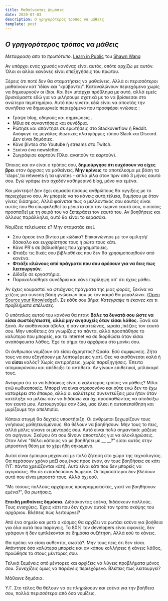 ```yaml
---
title: Μαθαίνοντας Δημόσια
date: 2020-07-03
description: Ο γρηγορότερος τρόπος να μάθεις
template: post
---
```


## _Ο γρηγορότερος τρόπος να μάθεις_

_Μεταφραση απο το πρωτότυπο_. [Learn in Public](https://www.swyx.io/writing/learn-in-public/) του [Shawn Wang](https://twitter.com/swyx)

Αν υπάρχει ενας χρυσός κανόνας είναι αυτός, οπότε αρχίζω με αυτόν. Όλοι οι αλλοι κανόνες είναι επεξηγήσεις του πρώτου.

Ξέρεις ότι ποτέ δεν θα σταματήσεις να μαθαίνεις. Αλλά οι περισσότεροι μαθαίνουν κατ 'ιδίαν και "κρύβονται". Καταναλώνουν περιεχόμενο χωρίς να δημιουργούν οι ίδιοι. Και δεν υπάρχει πρόβλημα με αυτό, αλλά εμείς βρισκόμαστε εδώ για να μιλήσουμε σχετικά με το να βρίσκεσαι στο ανώτερο πεμπτημόριο. Αυτό που γίνεται εδώ είναι να αποκτάς την συνήθεια να δημιουργείς περιεχόμενο που προσφέρει γνώσεις :

- Γράψε blog, οδηγούς και σημειώσεις .
- Μίλα σε συναντήσεις και συνέδρια.
- Ρώτησε και απάντησε σε ερωτήσεις στο Stackoverflow ή Reddit. Απόφυγε τις μεγάλες ιδιωτικές πλατφόρμες τύπου Slack και Discord. Δεν είναι δημόσιες.
- Κάνε βίντεο στο Youtube ή streams στο Twitch.
- Ξεκίνα ένα newsletter.
- Ζωγράφισε καρτούν.(Όλοι αγαπούν τα καρτούν).

Όποιος και αν είναι ο τρόπος σου, **δημιούργησε ότι ευχόσουν να είχες βρει** οταν άρχισες να μαθαίνεις. **Μην κρίνεις** το αποτέλεσμα με βάση τα 'claps',τα retweets ή τα upvotes - απλά μίλα στον πριν από 3 μήνες εαυτό σου. Εγώ γράφω ένα σχεδόν καθημερινό blog, μόνο για εμένα.

Και μάντεψε! Δεν έχει σημασία πόσους ανθρώπους θα αγγίξεις με το περιεχόμενο σου. Αν μπορείς να το κάνεις αυτό,τέλεια, θυμήσου με όταν γίνεις διάσημος. Αλλά φαίνεται πως ο μελλοντικός σου εαυτός είναι αυτός που θα επωφεληθεί το μέγιστο από τον τωρινό εαυτό σου, ο οποίος προσπαθεί με τη σειρά του να ξεπεράσει τον εαυτό του. Αν βοηθήσεις και άλλους παράλληλα, αυτό θα είναι το κερασάκι.

Νομίζεις τελείωσες ε? Μην σταματάς εκεί.

- Σου άρεσε ένα βίντεο με κώδικα? Επικοινώνησε με τον ομιλητή/δάσκαλο και ευχαρίστησε τους ή ρώτα τους κάτι.
- Κάνε PR's σε βιβλιοθήκες που χρησιμοποιεις.
- Φτιάξε τις δικές σου βιβλιοθήκες που δεν θα χρησιμοποιηθούν από κανένα.
- **Φτιάξε κλώνους από πράγματα που σου αρέσουν για να δεις πως λειτουργούν.**
- Δίδαξε σε εργαστήρια.
- Παρακολούθησε συνέδρια και κάνε περίληψη απ' ότι έχεις μάθει.

Αν έχεις κουραστεί να φτιάχνεις πράγματα της μιας φοράς, ξεκίνα να χτίζεις μια συνεπή βάση γνώσεων που με τον καιρό θα μεγαλώνει. ([Open Source your Knowledge](https://www.swyx.io/speaking/open-source-knowledge/)!). Σε κάθε σου βήμα: _Κατέγραψε τι έκανες και τι προβλήματα επέλυσες._

Ο υπότιτλος αυτού του κανόνα θα ηταν: **Βάλε τα δυνατά σου ώστε να είσαι σωστός/σωστή, αλλά μην ανησυχείς όταν είσαι λάθος.** Ξανά και ξανά. Αν αισθάνεσαι άβολα, ή σαν απατεώνας, ωραία ,πιέζεις τον εαυτό σου. Μην υποθέτεις ότι γνωρίζεις τα πάντα, αλλά προσπάθησε το καλύτερο που μπορείς, και το internet να σε διορθώσει όταν είσαι αναπόφευκτα λάθος. Έχε το σήμα του αρχάριου στο μανίκι σου.

Οι άνθρωποι νομίζουν ότι είσαι άχρηστος? Ωραία. Εσύ συμφωνείς. Ζήτα τους να σου εξηγήσουν με λεπτομέρειες γιατί. Θες να αισθάνεσαι καλά ή να **είσαι** καλός? Χωρίς αντιρρήσεις, χωρίς παρεξηγήσεις. Έπειτα απομακρύνσου και απέδειξε το αντίθετο. Αν γίνουν επιθετικοί, μπλόκαρέ τους.

Ανέφερα ότι το να διδάσκεις είναι ο καλύτερος τρόπος να μάθεις? Μίλα ενώ κωδικοποιείς. Μπορεί να είναι στρεσογόνο και ούτε εγώ δεν το έχω καταφέρει στο έπακρο, αλλά οι καλύτερες συνεντεύξεις μου ήταν όταν κατέληξα να μιλάω σαν να διδάσκω και όχι προσπαθώντας να αποδείξω τον εαυτό μου. Λειτουργούμε σαν ζώα, μας έλκει η αυτοπεποίθηση και μυρίζουμε την απελπισία.

Κάποια στιγμή θα δεχτείς υποστήριξη. Οι άνθρωποι ξεχωρίζουν τους γνήσιους μαθητευόμενους. Θα θέλουν να βοηθήσουν. Μην τους το πεις, αλλά μόλις γίνανε οι μέντορές σου. Αυτό είναι πολύ σημαντικό: μάζευε ότι αφήνουν. Σκέψου ότι σου δίνουν αποστολές για να ολοκληρώσεις. Οταν λένε "Θέλει κάποιος να με βοηθήσει με \_\_ \_\_?" είσαι αυτός στην μπροστινή θέση με το χέρι ήδη σηκωμένο.

Αυτοί είναι έμπειροι μηχανικοί με πολύ ζήτηση στο χώρο της τεχνολογίας. Θα περάσουν χρόνο μαζί σου,ένας προς έναν, αν τους βοηθήσεις σε κάτι (ΥΓ: πάντα χρειάζονται κάτι). Αυτό είναι κάτι που δεν μπορείς να αγοράσεις. Θα σε εκπαιδεύσουν δωρεάν. Οι περισσότεροι δεν βλέπουν αυτό που είναι μπροστά τους. Αλλά όχι εσύ.

"Με τόσους πολλούς αρχάριους προγραμματιστές, γιατί να βοηθήσουν _εμένα?_", θα ρωτήσεις.

**Επειδή μαθαίνεις δημόσια.** Διδάσκοντας εσένα, διδάσκουν πολλούς. Τους ενισχύεις. Έχεις κάτι που δεν έχουν αυτοί: τον τρόπο σκέψης του αρχάριου. Βλέπεις πως λειτουργεί?

Από ένα σημείο και μετά ο κόσμος θα αρχίζει να ρωτάει εσένα για βοήθεια για όλα αυτά που παράγεις. Το 80% τον developers είναι αφανείς, δεν γράφουν ή δεν εμπλέκονται σε δημόσια συζήτηση. Αλλά εσύ το κάνεις.

Θα πρέπει να είσαι αυθεντία, σωστά?. Μην τους πεις ότι δεν είσαι. Απάντησε όσο καλύτερα μπορείς και αν κάπου κολλήσεις ή κάνεις λάθος, προώθησε το στους μέντορες σου.

Τελικά ξεμένεις από μέντορες και αρχίζεις να λύνεις προβλήματα μόνος σου. Συνεχίζεις όμως να παράγεις περιεχόμενο. Βλέπεις πως λειτουργεί?

Μάθαινε δημόσια.

Υ.Γ. Στο τέλος θα θέλουν να σε πληρώσουν και εσένα για την βοήθεια σου, πολλά περισσότερα από όσο νομίζεις.
